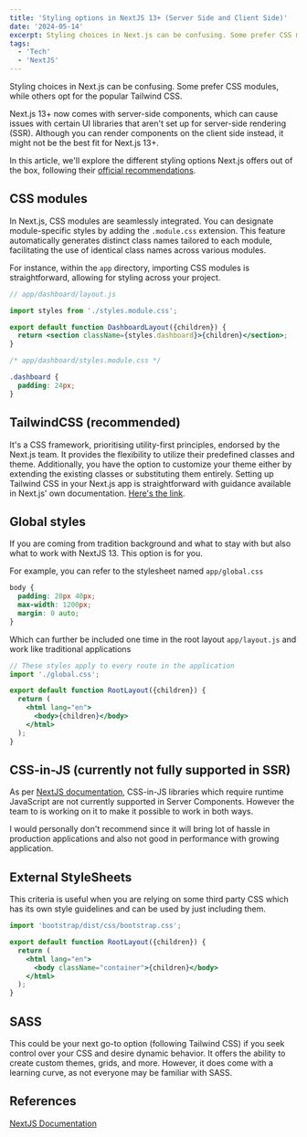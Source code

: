 ```yaml
---
title: 'Styling options in NextJS 13+ (Server Side and Client Side)'
date: '2024-05-14'
excerpt: Styling choices in Next.js can be confusing. Some prefer CSS modules, while others opt for the popular Tailwind CSS.
tags:
  - 'Tech'
  - 'NextJS'
---
```


Styling choices in Next.js can be confusing. Some prefer CSS modules, while others opt for the popular Tailwind CSS.

Next.js 13+ now comes with server-side components, which can cause issues with certain UI libraries that aren't set up for server-side rendering (SSR). Although you can render components on the client side instead, it might not be the best fit for Next.js 13+.

In this article, we'll explore the different styling options Next.js offers out of the box, following their [official recommendations](https://nextjs.org/docs/app/building-your-application/styling).

## CSS modules

In Next.js, CSS modules are seamlessly integrated. You can designate module-specific styles by adding the `.module.css` extension. This feature automatically generates distinct class names tailored to each module, facilitating the use of identical class names across various modules.

For instance, within the `app` directory, importing CSS modules is straightforward, allowing for styling across your project.

```jsx
// app/dashboard/layout.js

import styles from './styles.module.css';

export default function DashboardLayout({children}) {
  return <section className={styles.dashboard}>{children}</section>;
}
```

```css
/* app/dashboard/styles.module.css */

.dashboard {
  padding: 24px;
}
```

## TailwindCSS (recommended)

It's a CSS framework, prioritising utility-first principles, endorsed by the Next.js team. It provides the flexibility to utilize their predefined classes and theme. Additionally, you have the option to customize your theme either by extending the existing classes or substituting them entirely. Setting up Tailwind CSS in your Next.js app is straightforward with guidance available in Next.js' own documentation. [Here's the link](https://nextjs.org/docs/app/building-your-application/styling/tailwind-css).

## Global styles

If you are coming from tradition background and what to stay with but also what to work with NextJS 13. This option is for you.

For example, you can refer to the stylesheet named `app/global.css`

```css
body {
  padding: 20px 40px;
  max-width: 1200px;
  margin: 0 auto;
}
```

Which can further be included one time in the root layout `app/layout.js` and work like traditional applications

```jsx
// These styles apply to every route in the application
import './global.css';

export default function RootLayout({children}) {
  return (
    <html lang="en">
      <body>{children}</body>
    </html>
  );
}
```

## CSS-in-JS (currently not fully supported in SSR)

As per [NextJS documentation](https://nextjs.org/docs/app/building-your-application/styling/css-in-js), CSS-in-JS libraries which require runtime JavaScript are not currently supported in Server Components. However the team to is working on it to make it possible to work in both ways.

I would personally don't recommend since it will bring lot of hassle in production applications and also not good in performance with growing application.

## External StyleSheets

This criteria is useful when you are relying on some third party CSS which has its own style guidelines and can be used by just including them.

```jsx
import 'bootstrap/dist/css/bootstrap.css';

export default function RootLayout({children}) {
  return (
    <html lang="en">
      <body className="container">{children}</body>
    </html>
  );
}
```

## SASS

This could be your next go-to option (following Tailwind CSS) if you seek control over your CSS and desire dynamic behavior. It offers the ability to create custom themes, grids, and more. However, it does come with a learning curve, as not everyone may be familiar with SASS.

## References

[NextJS Documentation](https://nextjs.org/docs/app/building-your-application/styling)
